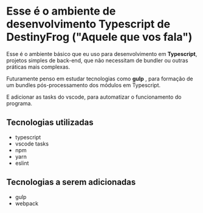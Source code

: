 # Esse é o ambiente de desenvolvimento Typescript de DestinyFrog ("Aquele que vos fala")

Esse é o ambiente básico que eu uso para desenvolvimento
em **Typescript**, projetos simples de back-end, que não
necessitam de bundler ou outras práticas mais complexas.

Futuramente penso em estudar tecnologias como **gulp**
, para formação de um bundles pós-processamento dos
módulos em Typescript.

E adicionar as tasks do vscode, para automatizar o
funcionamento do programa.

## Tecnologias utilizadas

- typescript
- vscode tasks
- npm
- yarn
- eslint

## Tecnologias a serem adicionadas

- gulp
- webpack
